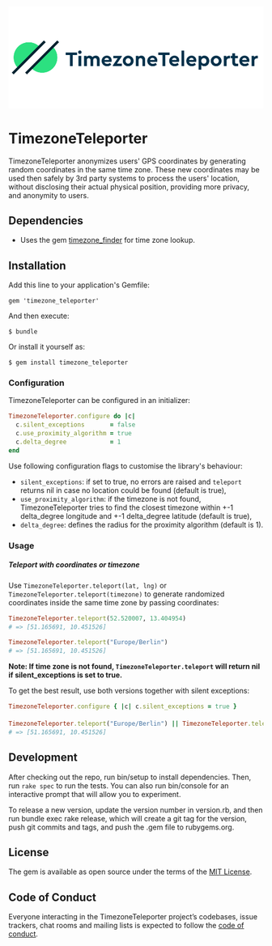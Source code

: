 ![TimezoneTeleporter](./timezone_teleporter.png)

# TimezoneTeleporter

TimezoneTeleporter anonymizes users' GPS coordinates by generating random coordinates in the same time zone. These new coordinates may be used then safely by 3rd party systems to process the users' location, without disclosing their actual physical position, providing more privacy, and anonymity to users.

## Dependencies

* Uses the gem [timezone_finder](https://github.com/gunyarakun/timezone_finder) for time zone lookup.

## Installation

Add this line to your application's Gemfile:

    gem 'timezone_teleporter'

And then execute:

    $ bundle

Or install it yourself as:

    $ gem install timezone_teleporter

### Configuration

TimezoneTeleporter can be configured in an initializer:

```ruby
TimezoneTeleporter.configure do |c|
  c.silent_exceptions       = false
  c.use_proximity_algorithm = true
  c.delta_degree            = 1
end
```

Use following configuration flags to customise the library's behaviour:

* `silent_exceptions`: if set to true, no errors are raised and `teleport` returns nil in case no location could be found (default is true),
* `use_proximity_algorithm`: if the timezone is not found, TimezoneTeleporter tries to find the closest timezone within +-1 delta_degree longitude and +-1 delta_degree latitude (default is true),
* `delta_degree`: defines the radius for the proximity algorithm (default is 1).

### Usage

##### Teleport with coordinates or timezone
Use `TimezoneTeleporter.teleport(lat, lng)` or `TimezoneTeleporter.teleport(timezone)` to generate randomized coordinates inside the same time zone by passing coordinates:

```ruby
TimezoneTeleporter.teleport(52.520007, 13.404954)
# => [51.165691, 10.451526]
```

```ruby
TimezoneTeleporter.teleport("Europe/Berlin")
# => [51.165691, 10.451526]
```

**Note: If time zone is not found, `TimezoneTeleporter.teleport` will return nil if silent_exceptions is set to true.**

To get the best result, use both versions together with silent exceptions:

```ruby
TimezoneTeleporter.configure { |c| c.silent_exceptions = true }

TimezoneTeleporter.teleport("Europe/Berlin") || TimezoneTeleporter.teleport(52.520007, 13.404954)
# => [51.165691, 10.451526]
```

## Development

After checking out the repo, run bin/setup to install dependencies. Then, run `rake spec` to run the tests. You can also run bin/console for an interactive prompt that will allow you to experiment.

To release a new version, update the version number in version.rb, and then run bundle exec rake release, which will create a git tag for the version, push git commits and tags, and push the .gem file to rubygems.org.

## License

The gem is available as open source under the terms of the [MIT License](https://opensource.org/licenses/MIT).

## Code of Conduct

Everyone interacting in the TimezoneTeleporter project’s codebases, issue trackers, chat rooms and mailing lists is expected to follow the [code of conduct](https://github.com/blinkist/timezone-teleporter/blob/master/CODE_OF_CONDUCT.md).

